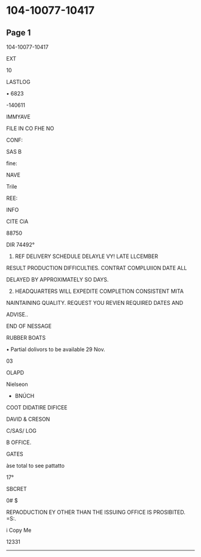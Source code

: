 # 104-10077-10417

## Page 1

104-10077-10417

EXT

10

LASTLOG

• 6823

-140611

IMMYAVE

FILE IN CO FHE NO

CONF:

SAS B

fine:

NAVE

Trile

REE:

INFO

CITE CiA

88750

DIR 74492°

1. REF DELIVERY SCHEDULE DELAYLE VY! LATE LLCEMBER

RESULT PRODUCTION DIFFICULTIES. CONTRAT COMPLUIION DATE ALL

DELAYED BY APPROXIMATELY SO DAYS.

2. HEADQUARTERS WILL EXPEDITE COMPLETION CONSISTENT MITA

NAINTAINING QUALITY. REQUEST YOU REVIEN REQUIRED DATES AND

ADVISE..

END OF NESSAGE

RUBBER BOATS

• Partial dolivors to be available 29 Nov.

03

OLAPD

Nielseon

* BNÚCH

COOT DIDATIRE DIFICEE

DAVID & CRESON

C/SAS/ LOG

B OFFICE.

GATES

àse total to see pattatto

17°

SBCRET

0# $

REPAODUCTION EY OTHER THAN THE ISSUING OFFICE IS PROSIBITED. =S:.

i Copy Me

12331

---


